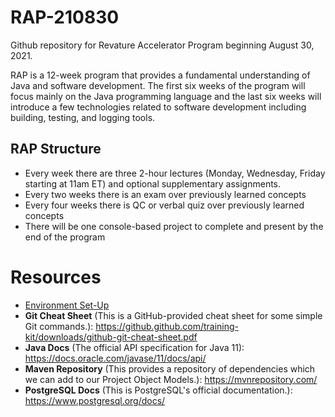 # RAP-210830
Github repository for Revature Accelerator Program beginning August 30, 2021.

RAP is a 12-week program that provides a fundamental understanding of Java and software development. The first six weeks of the program will focus mainly on the Java programming language and the last six weeks will introduce a few technologies related to software development including building, testing, and logging tools.
 
## RAP Structure
* Every week there are three 2-hour lectures (Monday, Wednesday, Friday starting at 11am ET) and optional supplementary assignments.
* Every two weeks there is an exam over previously learned concepts
* Every four weeks there is QC or verbal quiz over previously learned concepts
* There will be one console-based project to complete and present by the end of the program

# Resources
* [Environment Set-Up](./environment-setup/environment-setup.md)
*  **Git Cheat Sheet** (This is a GitHub-provided cheat sheet for some simple Git commands.): https://github.github.com/training-kit/downloads/github-git-cheat-sheet.pdf
*  **Java Docs** (The official API specification for Java 11): https://docs.oracle.com/javase/11/docs/api/
*  **Maven Repository** (This provides a repository of dependencies which we can add to our Project Object Models.): https://mvnrepository.com/
*  **PostgreSQL Docs** (This is PostgreSQL's official documentation.): https://www.postgresql.org/docs/
